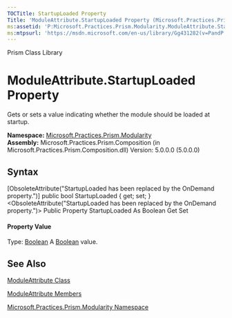 ```yaml
---
TOCTitle: StartupLoaded Property
Title: 'ModuleAttribute.StartupLoaded Property (Microsoft.Practices.Prism.Modularity)'
ms:assetid: 'P:Microsoft.Practices.Prism.Modularity.ModuleAttribute.StartupLoaded'
ms:mtpsurl: 'https://msdn.microsoft.com/en-us/library/Gg431282(v=PandP.50)'
---
```


Prism Class Library

ModuleAttribute.StartupLoaded Property
==========================================

Gets or sets a value indicating whether the module should be loaded at startup.

**Namespace:** [Microsoft.Practices.Prism.Modularity](https://msdn.microsoft.com/n:microsoft.practices.prism.modularity)
**Assembly:** Microsoft.Practices.Prism.Composition (in Microsoft.Practices.Prism.Composition.dll) Version: 5.0.0.0 (5.0.0.0)

## Syntax


<span id="syntaxToggle"></span>[ObsoleteAttribute("StartupLoaded has been replaced by the OnDemand property.")\] public bool StartupLoaded { get; set; }&lt;ObsoleteAttribute("StartupLoaded has been replaced by the OnDemand property.")&gt; Public Property StartupLoaded As Boolean Get Set
#### Property Value

Type: [Boolean](http://msdn2.microsoft.com/en-us/library/a28wyd50)
A [Boolean](http://msdn2.microsoft.com/en-us/library/a28wyd50) value.

See Also
--------


[ModuleAttribute Class](https://msdn.microsoft.com/t:microsoft.practices.prism.modularity.moduleattribute)

[ModuleAttribute Members](https://msdn.microsoft.com/allmembers.t:microsoft.practices.prism.modularity.moduleattribute)

[Microsoft.Practices.Prism.Modularity Namespace](https://msdn.microsoft.com/n:microsoft.practices.prism.modularity)
